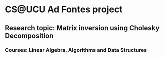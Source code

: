 # CS@UCU Ad Fontes project
## Research topic: Matrix inversion using Cholesky Decomposition
### Courses: Linear Algebra, Algorithms and Data Structures


